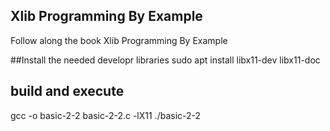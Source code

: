 ## Xlib Programming By Example
Follow along the book Xlib Programming By Example

##Install the needed developr libraries
sudo apt install libx11-dev libx11-doc

## build and execute
gcc -o basic-2-2 basic-2-2.c -lX11
./basic-2-2
